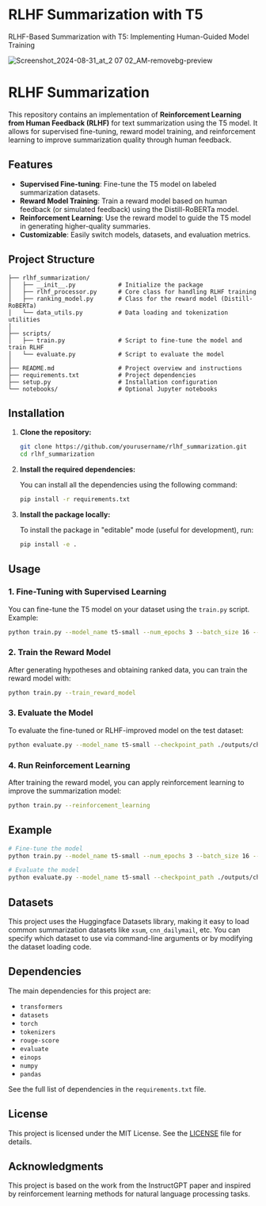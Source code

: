 # RLHF Summarization with T5
RLHF-Based Summarization with T5: Implementing Human-Guided Model Training

![Screenshot_2024-08-31_at_2 07 02_AM-removebg-preview](https://github.com/user-attachments/assets/ecc15f17-6b02-4798-8feb-b0bd24d27532)



# RLHF Summarization

This repository contains an implementation of **Reinforcement Learning from Human Feedback (RLHF)** for text summarization using the T5 model. It allows for supervised fine-tuning, reward model training, and reinforcement learning to improve summarization quality through human feedback.

## Features

- **Supervised Fine-tuning**: Fine-tune the T5 model on labeled summarization datasets.
- **Reward Model Training**: Train a reward model based on human feedback (or simulated feedback) using the Distill-RoBERTa model.
- **Reinforcement Learning**: Use the reward model to guide the T5 model in generating higher-quality summaries.
- **Customizable**: Easily switch models, datasets, and evaluation metrics.

## Project Structure

```
├── rlhf_summarization/
│   ├── __init__.py            # Initialize the package
│   ├── rlhf_processor.py      # Core class for handling RLHF training
│   ├── ranking_model.py       # Class for the reward model (Distill-RoBERTa)
│   └── data_utils.py          # Data loading and tokenization utilities
│
├── scripts/
│   ├── train.py               # Script to fine-tune the model and train RLHF
│   └── evaluate.py            # Script to evaluate the model
│
├── README.md                  # Project overview and instructions
├── requirements.txt           # Project dependencies
├── setup.py                   # Installation configuration
└── notebooks/                 # Optional Jupyter notebooks
```

## Installation

1. **Clone the repository:**

   ```bash
   git clone https://github.com/yourusername/rlhf_summarization.git
   cd rlhf_summarization
   ```

2. **Install the required dependencies:**

   You can install all the dependencies using the following command:

   ```bash
   pip install -r requirements.txt
   ```

3. **Install the package locally:**

   To install the package in "editable" mode (useful for development), run:

   ```bash
   pip install -e .
   ```

## Usage

### 1. Fine-Tuning with Supervised Learning

You can fine-tune the T5 model on your dataset using the `train.py` script. Example:

```bash
python train.py --model_name t5-small --num_epochs 3 --batch_size 16 --dataset_name xsum --output_dir ./outputs
```

### 2. Train the Reward Model

After generating hypotheses and obtaining ranked data, you can train the reward model with:

```bash
python train.py --train_reward_model
```

### 3. Evaluate the Model

To evaluate the fine-tuned or RLHF-improved model on the test dataset:

```bash
python evaluate.py --model_name t5-small --checkpoint_path ./outputs/checkpoint-1000 --output_dir ./eval_outputs
```

### 4. Run Reinforcement Learning

After training the reward model, you can apply reinforcement learning to improve the summarization model:

```bash
python train.py --reinforcement_learning
```

## Example

```bash
# Fine-tune the model
python train.py --model_name t5-small --num_epochs 3 --batch_size 16 --dataset_name xsum --output_dir ./outputs

# Evaluate the model
python evaluate.py --model_name t5-small --checkpoint_path ./outputs/checkpoint-1000 --output_dir ./eval_outputs
```

## Datasets

This project uses the Huggingface Datasets library, making it easy to load common summarization datasets like `xsum`, `cnn_dailymail`, etc. You can specify which dataset to use via command-line arguments or by modifying the dataset loading code.

## Dependencies

The main dependencies for this project are:

- `transformers`
- `datasets`
- `torch`
- `tokenizers`
- `rouge-score`
- `evaluate`
- `einops`
- `numpy`
- `pandas`

See the full list of dependencies in the `requirements.txt` file.

## License

This project is licensed under the MIT License. See the [LICENSE](LICENSE) file for details.

## Acknowledgments

This project is based on the work from the InstructGPT paper and inspired by reinforcement learning methods for natural language processing tasks.
